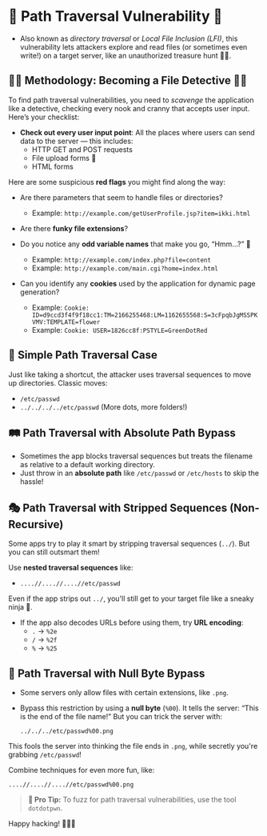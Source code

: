# 🎢 Path Traversal Vulnerability 🎢

- Also known as *directory traversal* or *Local File Inclusion (LFI)*, this vulnerability lets attackers explore and read files (or sometimes even write!) on a target server, like an unauthorized treasure hunt 🏴‍☠️.

## 🕵️‍♀️ Methodology: Becoming a File Detective 🕵️‍♂️

To find path traversal vulnerabilities, you need to *scavenge* the application like a detective, checking every nook and cranny that accepts user input. Here’s your checklist:

- **Check out every user input point**: All the places where users can send data to the server — this includes:
  - HTTP GET and POST requests
  - File upload forms 📂
  - HTML forms

Here are some suspicious **red flags** you might find along the way:

- Are there parameters that seem to handle files or directories?
  - Example: `http://example.com/getUserProfile.jsp?item=ikki.html`
- Are there **funky file extensions**?
- Do you notice any **odd variable names** that make you go, “Hmm...?” 🤔
  - Example: `http://example.com/index.php?file=content`
  - Example: `http://example.com/main.cgi?home=index.html`
  
- Can you identify any **cookies** used by the application for dynamic page generation?
  - Example: `Cookie: ID=d9ccd3f4f9f18cc1:TM=2166255468:LM=1162655568:S=3cFpqbJgMSSPKVMV:TEMPLATE=flower`
  - Example: `Cookie: USER=1826cc8f:PSTYLE=GreenDotRed`

## 🚪 Simple Path Traversal Case

Just like taking a shortcut, the attacker uses traversal sequences to move up directories. Classic moves:

- `/etc/passwd`
- `../../../../etc/passwd` (More dots, more folders!)

## 🛤️ Path Traversal with Absolute Path Bypass

- Sometimes the app blocks traversal sequences but treats the filename as relative to a default working directory.
- Just throw in an **absolute path** like `/etc/passwd` or `/etc/hosts` to skip the hassle!

## 🎭 Path Traversal with Stripped Sequences (Non-Recursive)

Some apps try to play it smart by stripping traversal sequences (`../`). But you can still outsmart them! 

Use **nested traversal sequences** like:

- `....//....//....//etc/passwd`

Even if the app strips out `../`, you'll still get to your target file like a sneaky ninja 🥷.

- If the app also decodes URLs before using them, try **URL encoding**:
  - `.` → `%2e`
  - `/` → `%2f`
  - `%` → `%25`

## 🧙 Path Traversal with Null Byte Bypass

- Some servers only allow files with certain extensions, like `.png`. 
- Bypass this restriction by using a **null byte** (`%00`). It tells the server: “This is the end of the file name!” But you can trick the server with:
  
  `../../../etc/passwd%00.png`

This fools the server into thinking the file ends in `.png`, while secretly you're grabbing `/etc/passwd`!

Combine techniques for even more fun, like:

`....//....//....//etc/passwd%00.png`

> **🔧 Pro Tip:** To fuzz for path traversal vulnerabilities, use the tool `dotdotpwn`.

Happy hacking! 🕵️‍♂️🎉
